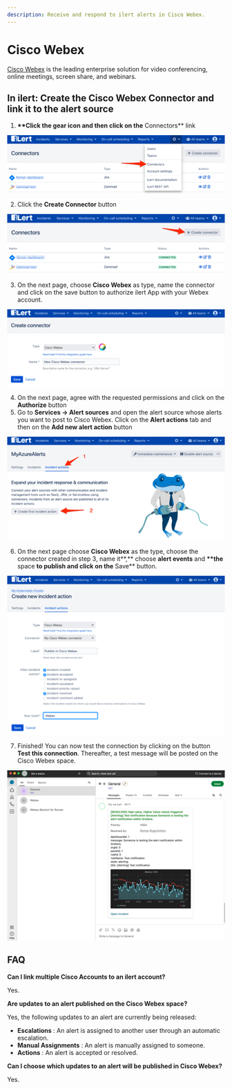 ```yaml
---
description: Receive and respond to ilert alerts in Cisco Webex.
---
```


# Cisco Webex

[Cisco Webex](https://www.webex.com/) is the leading enterprise solution for video conferencing, online meetings, screen share, and webinars.

## In ilert: Create the Cisco Webex Connector and link it to the alert source <a href="#create-alarm-source" id="create-alarm-source"></a>

1. **\*\*Click the gear icon and then click on the** Connectors\*\* link

![](../../.gitbook/assets/Screenshot_16_03_21__15_46.png)

2. Click the **Create Connector** button

![](../../.gitbook/assets/Screenshot_16_03_21__15_48.png)

3. On the next page, choose **Cisco Webex** as type, name the connector and click on the save button to authorize ilert App with your Webex account.

![](../../.gitbook/assets/Screenshot_19_03_21__07_50.png)

4. On the next page, agree with the requested permissions and click on the **Authorize** button
5. Go to **Services -> Alert sources** and open the alert source whose alerts you want to post to Cisco Webex. Click on the **Alert actions** tab and then on the **Add new alert action** button

![](../../.gitbook/assets/Screenshot_16_03_21__16_04.png)

6. On the next page choose **Cisco Webex** as the type, choose the connector created in step 3, name it\*\*,\*\* choose **alert events** and **\*\*the** space **to publish and click on the** Save\*\* button.

![](../../.gitbook/assets/Screenshot_19_03_21__07_54.png)

7. Finished! You can now test the connection by clicking on the button **Test this connection**. Thereafter, a test message will be posted on the Cisco Webex space.

![](../../.gitbook/assets/Screenshot_19_03_21__07_21.png)

## FAQ <a href="#faq" id="faq"></a>

**Can I link multiple Cisco Accounts to an ilert account?**

Yes.

**Are updates to an alert published on the Cisco Webex space?**

Yes, the following updates to an alert are currently being released:

* **Escalations** : An alert is assigned to another user through an automatic escalation.
* **Manual Assignments** : An alert is manually assigned to someone.
* **Actions** : An alert is accepted or resolved.

**Can I choose which updates to an alert will be published in Cisco Webex?**

Yes.
